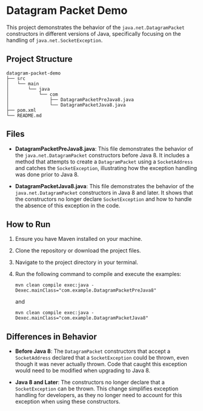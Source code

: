 # Datagram Packet Demo

This project demonstrates the behavior of the `java.net.DatagramPacket` constructors in different versions of Java, specifically focusing on the handling of `java.net.SocketException`.

## Project Structure

```
datagram-packet-demo
├── src
│   └── main
│       └── java
│           └── com
│               ├── DatagramPacketPreJava8.java
│               └── DatagramPacketJava8.java
├── pom.xml
└── README.md
```

## Files

- **DatagramPacketPreJava8.java**: This file demonstrates the behavior of the `java.net.DatagramPacket` constructors before Java 8. It includes a method that attempts to create a `DatagramPacket` using a `SocketAddress` and catches the `SocketException`, illustrating how the exception handling was done prior to Java 8.

- **DatagramPacketJava8.java**: This file demonstrates the behavior of the `java.net.DatagramPacket` constructors in Java 8 and later. It shows that the constructors no longer declare `SocketException` and how to handle the absence of this exception in the code.

## How to Run

1. Ensure you have Maven installed on your machine.
2. Clone the repository or download the project files.
3. Navigate to the project directory in your terminal.
4. Run the following command to compile and execute the examples:

   ```
   mvn clean compile exec:java -Dexec.mainClass="com.example.DatagramPacketPreJava8"
   ```

   and

   ```
   mvn clean compile exec:java -Dexec.mainClass="com.example.DatagramPacketJava8"
   ```

## Differences in Behavior

- **Before Java 8**: The `DatagramPacket` constructors that accept a `SocketAddress` declared that a `SocketException` could be thrown, even though it was never actually thrown. Code that caught this exception would need to be modified when upgrading to Java 8.

- **Java 8 and Later**: The constructors no longer declare that a `SocketException` can be thrown. This change simplifies exception handling for developers, as they no longer need to account for this exception when using these constructors.